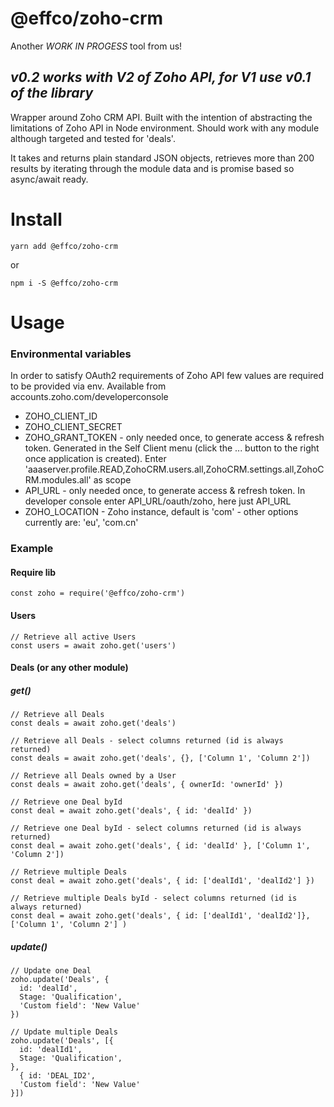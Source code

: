 # @effco/zoho-crm

Another _WORK IN PROGESS_ tool from us!

## _v0.2 works with V2 of Zoho API, for V1 use v0.1 of the library_

Wrapper around Zoho CRM API. Built with the intention of abstracting the
limitations of Zoho API in Node environment. Should work with any module
although targeted and tested for 'deals'.

It takes and returns plain standard JSON objects, retrieves more than 200
results by iterating through the module data and is promise based so async/await
ready.

# Install

```
yarn add @effco/zoho-crm
```

or

```
npm i -S @effco/zoho-crm
```

# Usage

### Environmental variables

In order to satisfy OAuth2 requirements of Zoho API few values are required to be provided via env. Available from accounts.zoho.com/developerconsole

- ZOHO_CLIENT_ID
- ZOHO_CLIENT_SECRET
- ZOHO_GRANT_TOKEN - only needed once, to generate access & refresh token. Generated in the Self Client menu (click the ... button to the right once application is created). Enter 'aaaserver.profile.READ,ZohoCRM.users.all,ZohoCRM.settings.all,ZohoCRM.modules.all' as scope
- API_URL - only needed once, to generate access & refresh token. In developer console enter API_URL/oauth/zoho, here just API_URL
- ZOHO_LOCATION - Zoho instance, default is 'com' - other options currently are: 'eu', 'com.cn'

### Example

#### Require lib

```
const zoho = require('@effco/zoho-crm')
```

#### Users

```
// Retrieve all active Users
const users = await zoho.get('users')
```

#### Deals (or any other module)

##### get()

```
// Retrieve all Deals
const deals = await zoho.get('deals')

// Retrieve all Deals - select columns returned (id is always returned)
const deals = await zoho.get('deals', {}, ['Column 1', 'Column 2'])

// Retrieve all Deals owned by a User
const deals = await zoho.get('deals', { ownerId: 'ownerId' })

// Retrieve one Deal byId
const deal = await zoho.get('deals', { id: 'dealId' })

// Retrieve one Deal byId - select columns returned (id is always returned)
const deal = await zoho.get('deals', { id: 'dealId' }, ['Column 1', 'Column 2'])

// Retrieve multiple Deals
const deal = await zoho.get('deals', { id: ['dealId1', 'dealId2'] })

// Retrieve multiple Deals byId - select columns returned (id is always returned)
const deal = await zoho.get('deals', { id: ['dealId1', 'dealId2']}, ['Column 1', 'Column 2'] )
```

##### update()

```
// Update one Deal
zoho.update('Deals', {
  id: 'dealId',
  Stage: 'Qualification',
  'Custom field': 'New Value'
})

// Update multiple Deals
zoho.update('Deals', [{
  id: 'dealId1',
  Stage: 'Qualification',
},
  { id: 'DEAL_ID2',
  'Custom field': 'New Value'
}])
```

